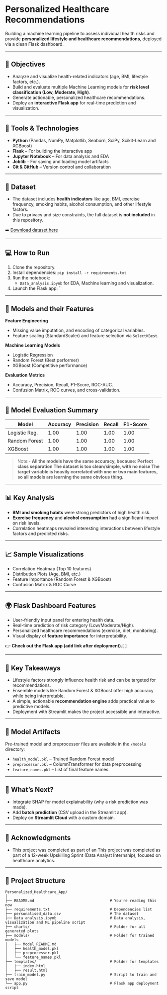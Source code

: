 # Personalized Healthcare Recommendations

Building a machine learning pipeline to assess individual health risks and provide **personalized lifestyle and healthcare recommendations**, deployed via a clean Flask dashboard.

---

## 🧠 Objectives

* Analyze and visualize health-related indicators (age, BMI, lifestyle factors, etc.).
* Build and evaluate multiple Machine Learning models for **risk level classification (Low, Moderate, High)**.
* Generate actionable, personalized healthcare recommendations.
* Deploy an **interactive Flask app** for real-time prediction and visualization.

---

## 🔧 Tools & Technologies

* **Python** (Pandas, NumPy, Matplotlib, Seaborn, SciPy, Scikit-Learn and XGBoost)
* **Flask** – For building the interactive app
* **Jupyter Notebook** – For data analysis and EDA
* **Joblib** – For saving and loading model artifacts
* **Git & GitHub** – Version control and collaboration

---

## 📂 Dataset

- The dataset includes **health indicators** like age, BMI, exercise frequency, smoking habits, alcohol consumption, and other lifestyle factors.
- Due to privacy and size constraints, the full dataset is **not included** in this repository.

➡️ [Download dataset here](https://www.kaggle.com/datasets/nailasrivastava/personal_healthcare_recommendations)

---

## 💻 How to Run

1. Clone the repository.
2. Install dependencies: `pip install -r requirements.txt`
3. Run the notebook:
   * `Data_analysis.ipynb` for EDA, Machine learning and visualization.
4. Launch the Flask app: ``
   
---

## 🤖 Models and their Features

**Feature Engineering**

* Missing value imputation, and encoding of categorical variables.
* Feature scaling (StandardScaler) and feature selection via `SelectKBest`.

**Machine Learning Models**

* Logistic Regression
* Random Forest (Best performer)
* XGBoost (Competitive performance)

**Evaluation Metrics**

* Accuracy, Precision, Recall, F1-Score, ROC-AUC.
* Confusion Matrix, ROC curves, and cross-validation.

---

## 🧠 Model Evaluation Summary

| Model         | Accuracy | Precision | Recall | F1-Score |
| ------------- | -------- | --------- | ------ | -------- |
| Logistic Reg. | 1.00     | 1.00      | 1.00   | 1.00     |
| Random Forest | 1.00     | 1.00      | 1.00   | 1.00     |
| XGBoost       | 1.00     | 1.00      | 1.00   | 1.00     |

> Note:- **All the models have the same accuracy, because:
> Perfect class separation 
> The dataset is too clean/simple, with no noise
> The target variable is heavily correlated with one or two main features, so all models are learning the same obvious thing.**

---

## 📊 Key Analysis

* **BMI and smoking habits** were strong predictors of high health risk.
* **Exercise frequency** and **alcohol consumption** had a significant impact on risk levels.
* Correlation heatmaps revealed interesting interactions between lifestyle factors and predicted risks.

---

## 📈 Sample Visualizations

* Correlation Heatmap (Top 10 features)
* Distribution Plots (Age, BMI, etc.)
* Feature Importance (Random Forest & XGBoost)
* Confusion Matrix & ROC Curve

---

## 🌍 Flask Dashboard Features

* User-friendly input panel for entering health data.
* Real-time prediction of risk category (Low/Moderate/High).
* Personalized healthcare recommendations (exercise, diet, monitoring).
* Visual display of **feature importance** for interpretability.

👉 **Check out the Flask app (add link after deployment).**[ ]

---

## 📝 Key Takeaways

* Lifestyle factors strongly influence health risk and can be targeted for recommendations.
* Ensemble models like Random Forest & XGBoost offer high accuracy while being interpretable.
* A simple, actionable **recommendation engine** adds practical value to predictive models.
* Deployment with Streamlit makes the project accessible and interactive.

---

## 🔐 Model Artifacts

Pre-trained model and preprocessor files are available in the `/models` directory:

* `health_model.pkl` – Trained Random Forest model
* `preprocessor.pkl` – ColumnTransformer for data preprocessing
* `feature_names.pkl` – List of final feature names

---

## 🧩 What’s Next?

* Integrate SHAP for model explainability (why a risk prediction was made).
* Add **batch prediction** (CSV upload in the Streamlit app).
* Deploy on **Streamlit Cloud** with a custom domain.

---

## 🙌 Acknowledgments

* This project was completed as part of an This project was completed as part of a 12-week Upskilling Sprint (Data Analyst Internship), focused on healthcare analytics.

---

## 📂 Project Structure

```plaintext
Personalized_Healthcare_App/
│
├── README.md                                  # You're reading this now
├── requirements.txt                           # Dependencies list
├── personalised_data.csv                      # The dataset
├── Data_analysis.ipynb                        # Data analysis, visualization and ML pipeline script
├── charts/                                    # Folder for all generated plots
├── models/                                    # Folder for trained models
│   ├── Model_README.md
│   ├── health_model.pkl
│   ├── preprocessor.pkl
│   └── feature_names.pkl
├── templates/                                 # Folder for templates
│   ├── index.html
│   ├── result.html
├── train_model.py                             # Script to train and save model
└── app.py                                     # Flask app deployment script
